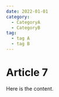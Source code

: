 ```yaml
---
date: 2022-01-01
category:
  - CategoryA
  - CategoryB
tag:
  - tag A
  - tag B
---
```


# Article 7

Here is the content.
